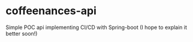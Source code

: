 # coffeenances-api

Simple POC api implementing CI/CD with Spring-boot (I hope to explain it better soon!)

